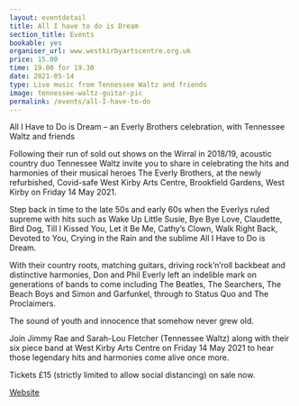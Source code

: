 ```yaml
---
layout: eventdetail
title: All I have to do is Dream
section_title: Events
bookable: yes
organiser_url: www.westkirbyartscentre.org.uk
price: 15.00
time: 19.00 for 19.30
date: 2021-05-14
type: Live music from Tennessee Waltz and friends
image: tennessee-waltz-guitar-pic
permalink: /events/all-I-have-to-do
---
```


All I Have to Do is Dream – an Everly Brothers celebration, with Tennessee Waltz and friends

Following their run of sold out shows on the Wirral in 2018/19, acoustic country duo Tennessee Waltz invite you to share in celebrating the hits and harmonies of their
musical heroes The Everly Brothers, at the newly refurbished, Covid-safe West Kirby Arts Centre, Brookfield Gardens, West Kirby on Friday 14 May 2021.

Step back in time to the late 50s and early 60s when the Everlys ruled supreme with hits such as Wake Up Little Susie, Bye Bye Love, Claudette, Bird Dog, Till I Kissed You,
Let it Be Me, Cathy’s Clown, Walk Right Back, Devoted to You, Crying in the Rain and the sublime All I Have to Do is Dream.

With their country roots, matching guitars, driving rock’n’roll backbeat and distinctive harmonies, Don and Phil Everly left an indelible mark on generations of bands to
come including The Beatles, The Searchers, The Beach Boys and Simon and Garfunkel, through to Status Quo and The Proclaimers.

The sound of youth and innocence that somehow never grew old.

Join Jimmy Rae and Sarah-Lou Fletcher (Tennessee Waltz) along with their six piece band at West Kirby Arts Centre on Friday 14 May 2021 to hear those legendary hits and
harmonies come alive once more.

Tickets £15 (strictly limited to allow social distancing) on sale now.

[Website](http://www.tennesseewaltzduo.com/everly-brothers-concert)
